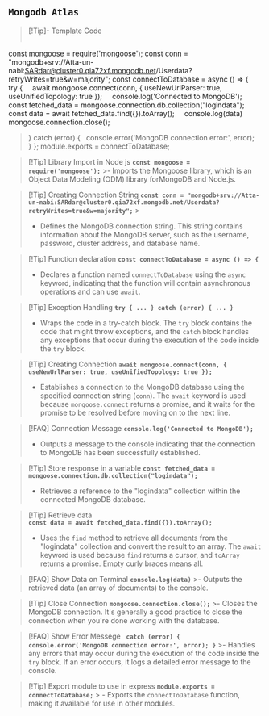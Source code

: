 ## `Mongodb Atlas` 

>[!Tip]- Template Code 
>
>```js
const mongoose = require('mongoose');
const conn = "mongodb+srv://Atta-un-nabi:SARdar@cluster0.qia72xf.mongodb.net/Userdata?retryWrites=true&w=majority";
const connectToDatabase = async () => {
  try {
    await mongoose.connect(conn, { useNewUrlParser: true, useUnifiedTopology: true });
    console.log('Connected to MongoDB');
    const fetched_data = mongoose.connection.db.collection("logindata");
    const data = await fetched_data.find({}).toArray();
    console.log(data)
    mongoose.connection.close();
>  	} catch (error) {
   console.error('MongoDB connection error:', error);
  }
};
 module.exports = connectToDatabase;


>[!Tip] Library Import in Node js
>**`const mongoose = require('mongoose');`**
    >- Imports the Mongoose library, which is an Object Data Modeling (ODM) library forMongoDB and Node.js.

>[!Tip] Creating Connection  String 
> **`const conn = "mongodb+srv://Atta-un-nabi:SARdar@cluster0.qia72xf.mongodb.net/Userdata?retryWrites=true&w=majority";`**
    >
   > - Defines the MongoDB connection string. This string contains information about the MongoDB server, such as the username, password, cluster address, and database name.

>[!Tip] Function declaration
>**`const connectToDatabase = async () => {`**
>- Declares a function named `connectToDatabase` using the `async` keyword, indicating that the
>function will contain asynchronous operations and can use `await`.

>[!Tip] Exception Handling
> **`try { ... } catch (error) { ... }`**
>- Wraps the code in a try-catch block. The `try` block contains the code that might throw exceptions, and the `catch` block handles any exceptions that occur during the execution of the code inside the `try` block.

>[!Tip] Creating Connection
> **`await mongoose.connect(conn, { useNewUrlParser: true, useUnifiedTopology: true });`**
>- Establishes a connection to the MongoDB database using the specified connection string (`conn`). The `await` keyword is used because `mongoose.connect` returns a promise, and it waits for the promise to be resolved before moving on to the next line.

>[!FAQ] Connection Message
> **`console.log('Connected to MongoDB');`**
> - Outputs a message to the console indicating that the connection to MongoDB has been successfully established.

>[!Tip] Store response in a variable 
> **`const fetched_data = mongoose.connection.db.collection("logindata");`**
>- Retrieves a reference to the "logindata" collection within the connected MongoDB database.

>[!Tip] Retrieve data   
> **`const data = await fetched_data.find({}).toArray();`**
   > - Uses the `find` method to retrieve all documents from the "logindata" collection and convert the result to an array. The `await` keyword is used because `find` returns a cursor, and `toArray` returns a promise. Empty curly braces means all. 

>[!FAQ] Show Data on Terminal
> **`console.log(data)`**
    >- Outputs the retrieved data (an array of documents) to the console.

>[!Tip] Close Connection
> **`mongoose.connection.close();`**
    >- Closes the MongoDB connection. It's generally a good practice to close the connection when you're done working with the database.

>[!FAQ] Show Error Messege
> **` catch (error) { console.error('MongoDB connection error:', error); }`**
    >- Handles any errors that may occur during the execution of the code inside the `try` block. If an error occurs, it logs a detailed error message to the console.

>[!Tip]  Export module to use in express
> **`module.exports = connectToDatabase;`**
    > - Exports the `connectToDatabase` function, making it available for use in other modules.
